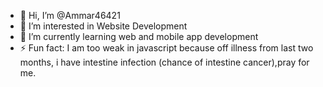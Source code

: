 - 👋 Hi, I’m @Ammar46421
- 👀 I’m interested in Website Development
- 🌱 I’m currently learning web and mobile app development
- ⚡ Fun fact: I am too weak in javascript because off illness from last two months, i have intestine infection (chance of intestine cancer),pray for me.

<!---
Ammar46421/Ammar46421 is a ✨ special ✨ repository because its `README.md` (this file) appears on your GitHub profile.
You can click the Preview link to take a look at your changes.
--->

